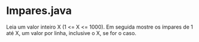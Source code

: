 # Impares.java

Leia um valor inteiro X (1 <= X <= 1000). Em seguida mostre os ímpares de 1 até X, um valor por linha, inclusive o 
X, se for o caso.
